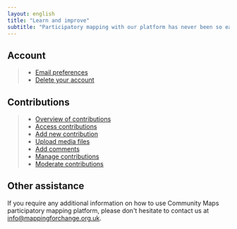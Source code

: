 ```yaml
---
layout: english
title: "Learn and improve"
subtitle: "Participatory mapping with our platform has never been so easy."
---
```


## Account

> * [Email preferences](email-preferences.html)
> * [Delete your account](delete-your-account.html)

## Contributions

> * [Overview of contributions](overview-of-contributions.html)
> * [Access contributions](access-contributions.html)
> * [Add new contribution](add-new-contribution.html)
> * [Upload media files](upload-media-files.html)
> * [Add comments](add-comments.html)
> * [Manage contributions](manage-contributions.html)
> * [Moderate contributions](moderate-contributions.html)

## Other assistance

If you require any additional information on how to use Community Maps participatory mapping platform, please don't hesitate to contact us at [info@mappingforchange.org.uk](mailto:info@mappingforchange.org.uk).

